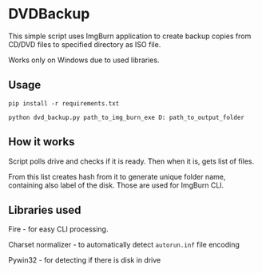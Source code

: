 # DVDBackup

This simple script uses ImgBurn application to create backup copies from CD/DVD files to specified directory as ISO file.

Works only on Windows due to used libraries.

## Usage

`pip install -r requirements.txt`

`python dvd_backup.py path_to_img_burn_exe D: path_to_output_folder`

## How it works

Script polls drive and checks if it is ready. 
Then when it is, gets list of files.

From this list creates hash from it to generate unique folder name, containing also label of the disk. 
Those are used for ImgBurn CLI.

## Libraries used

Fire - for easy CLI processing.

Charset normalizer - to automatically detect `autorun.inf` file encoding

Pywin32 - for detecting if there is disk in drive
